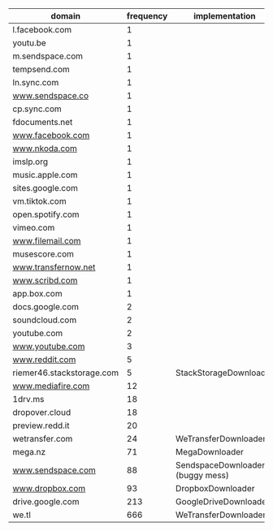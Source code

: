 | domain                    | frequency | implementation                   |
|---------------------------|-----------|----------------------------------|
| l.facebook.com            | 1         ||
| youtu.be                  | 1         ||
| m.sendspace.com           | 1         ||
| tempsend.com              | 1         ||
| ln.sync.com               | 1         ||
| www.sendspace.co          | 1         ||
| cp.sync.com               | 1         ||
| fdocuments.net            | 1         ||
| www.facebook.com          | 1         ||
| www.nkoda.com             | 1         ||
| imslp.org                 | 1         ||
| music.apple.com           | 1         ||
| sites.google.com          | 1         ||
| vm.tiktok.com             | 1         ||
| open.spotify.com          | 1         ||
| vimeo.com                 | 1         ||
| www.filemail.com          | 1         ||
| musescore.com             | 1         ||
| www.transfernow.net       | 1         ||
| www.scribd.com            | 1         ||
| app.box.com               | 1         ||
| docs.google.com           | 2         ||
| soundcloud.com            | 2         ||
| youtube.com               | 2         ||
| www.youtube.com           | 3         ||
| www.reddit.com            | 5         ||
| riemer46.stackstorage.com | 5         | StackStorageDownloader           |
| www.mediafire.com         | 12        ||
| 1drv.ms                   | 18        ||
| dropover.cloud            | 18        ||
| preview.redd.it           | 20        ||
| wetransfer.com            | 24        | WeTransferDownloader             |
| mega.nz                   | 71        | MegaDownloader                   |
| www.sendspace.com         | 88        | SendspaceDownloader (buggy mess) |
| www.dropbox.com           | 93        | DropboxDownloader                |
| drive.google.com          | 213       | GoogleDriveDownloader            |
| we.tl                     | 666       | WeTransferDownloader             |